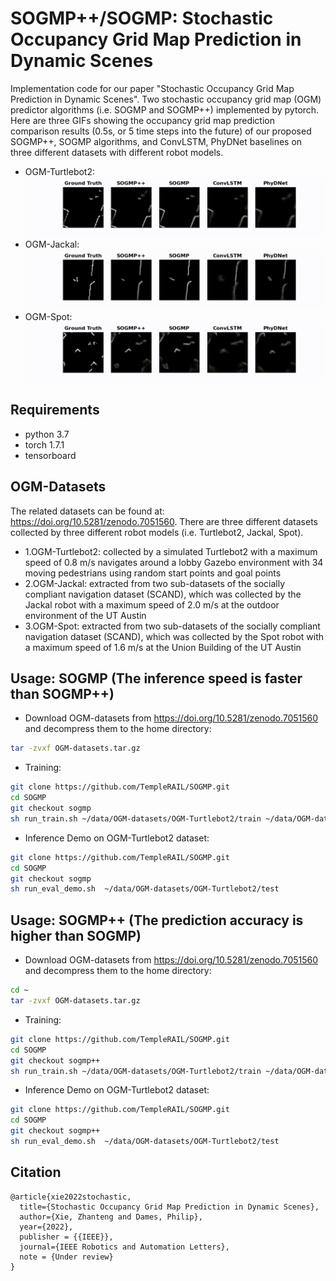 # SOGMP++/SOGMP: Stochastic Occupancy Grid Map Prediction in Dynamic Scenes

Implementation code for our paper "Stochastic Occupancy Grid Map Prediction in Dynamic Scenes". 
Two stochastic occupancy grid map (OGM) predictor algorithms (i.e. SOGMP and SOGMP++) implemented by pytorch. 
Here are three GIFs showing the occupancy grid map prediction comparison results (0.5s, or 5 time steps into the future) of our proposed SOGMP++, SOGMP algorithms, and ConvLSTM, PhyDNet baselines on three different datasets with different robot models.
* OGM-Turtlebot2: 
![turtlebot2_prediction_demo](demo/1.OGM-Turtlebot2_5th_OGM_Prediction_Demo.gif "turtlebot2_prediction_demo") 
* OGM-Jackal: 
![jackal_prediction_demo](demo/2.OGM-Jackal_5th_OGM_Prediction_Demo.gif "jackal_prediction_demo") 
* OGM-Spot: 
![spot_prediction_demo](demo/3.OGM-Spot_5th_OGM_Prediction_Demo.gif "spot_prediction_demo") 

## Requirements
* python 3.7
* torch 1.7.1
* tensorboard

## OGM-Datasets
The related datasets can be found at: https://doi.org/10.5281/zenodo.7051560. 
There are three different datasets collected by three different robot models (i.e. Turtlebot2, Jackal, Spot).
* 1.OGM-Turtlebot2: collected by a simulated Turtlebot2 with a maximum speed of 0.8 m/s navigates around a lobby Gazebo environment with 34 moving pedestrians using random start points and goal points
* 2.OGM-Jackal: extracted from two sub-datasets of the socially compliant navigation dataset (SCAND), which was collected by the Jackal robot with a maximum speed of 2.0 m/s at the outdoor environment of the UT Austin
* 3.OGM-Spot: extracted from two sub-datasets of the socially compliant navigation dataset (SCAND), which was collected by the Spot robot with a maximum speed of 1.6 m/s at the Union Building of the UT Austin

## Usage: SOGMP (The inference speed is faster than SOGMP++)
* Download OGM-datasets from https://doi.org/10.5281/zenodo.7051560 and decompress them to the home directory:
```Bash
tar -zvxf OGM-datasets.tar.gz
```
* Training:
```Bash
git clone https://github.com/TempleRAIL/SOGMP.git
cd SOGMP 
git checkout sogmp
sh run_train.sh ~/data/OGM-datasets/OGM-Turtlebot2/train ~/data/OGM-datasets/OGM-Turtlebot2/val
```
* Inference Demo on OGM-Turtlebot2 dataset: 
```Bash
git clone https://github.com/TempleRAIL/SOGMP.git
cd SOGMP 
git checkout sogmp
sh run_eval_demo.sh  ~/data/OGM-datasets/OGM-Turtlebot2/test
```

## Usage: SOGMP++ (The prediction accuracy is higher than SOGMP)
* Download OGM-datasets from https://doi.org/10.5281/zenodo.7051560 and decompress them to the home directory:
```Bash
cd ~
tar -zvxf OGM-datasets.tar.gz
```
* Training:
```Bash
git clone https://github.com/TempleRAIL/SOGMP.git
cd SOGMP 
git checkout sogmp++
sh run_train.sh ~/data/OGM-datasets/OGM-Turtlebot2/train ~/data/OGM-datasets/OGM-Turtlebot2/val
```
* Inference Demo on OGM-Turtlebot2 dataset: 
```Bash
git clone https://github.com/TempleRAIL/SOGMP.git
cd SOGMP 
git checkout sogmp++
sh run_eval_demo.sh  ~/data/OGM-datasets/OGM-Turtlebot2/test
```

## Citation
```
@article{xie2022stochastic,
  title={Stochastic Occupancy Grid Map Prediction in Dynamic Scenes},
  author={Xie, Zhanteng and Dames, Philip},
  year={2022},
  publisher = {{IEEE}},
  journal={IEEE Robotics and Automation Letters},
  note = {Under review}
}

```
